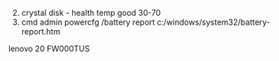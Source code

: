 2. crystal disk - health temp good 30-70
3. cmd admin powercfg /battery report
c:/windows/system32/battery-report.htm

lenovo 20 FW000TUS
